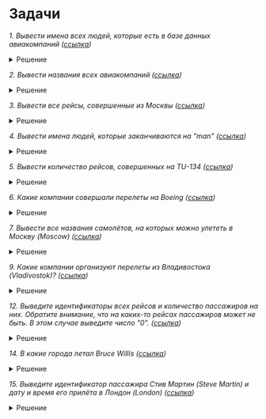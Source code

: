 # Задачи 

*1. Вывести имена всех людей, которые есть в базе данных авиакомпаний ([ссылка](https://sql-academy.org/ru/trainer/tasks/1))*

<details>
<summary>Решение</summary>

``` sql
SELECT name
FROM Passenger
```
</details>

*2. Вывести названия всеx авиакомпаний ([ссылка](https://sql-academy.org/ru/trainer/tasks/2))*

<details>
<summary>Решение</summary>

``` sql
SELECT name
FROM Company;
```
</details>

*3. Вывести все рейсы, совершенные из Москвы ([ссылка](https://sql-academy.org/ru/trainer/tasks/3))*

<details>
<summary>Решение</summary>

``` sql
SELECT *
FROM Trip
WHERE town_from LIKE 'Moscow'
```
</details>

*4. Вывести имена людей, которые заканчиваются на "man" ([ссылка](https://sql-academy.org/ru/trainer/tasks/4))*

<details>
<summary>Решение</summary>

``` sql
SELECT name
FROM Passenger
WHERE name LIKE '%man'
```
</details>

*5. Вывести количество рейсов, совершенных на TU-134 ([ссылка](https://sql-academy.org/ru/trainer/tasks/5))*

<details>
<summary>Решение</summary>

``` sql
SELECT COUNT(plane) AS COUNT
FROM Trip
WHERE plane = 'TU-134'
```
</details>

*6. Какие компании совершали перелеты на Boeing ([ссылка](https://sql-academy.org/ru/trainer/tasks/6))*

<details>
<summary>Решение</summary>

``` sql
SELECT DISTINCT name
FROM Company
	INNER JOIN Trip ON Company.id = Trip.Company
WHERE Trip.plane = 'Boeing'
```
</details>

*7. Вывести все названия самолётов, на которых можно улететь в Москву (Moscow) ([ссылка](https://sql-academy.org/ru/trainer/tasks/7))*

<details>
<summary>Решение</summary>

``` sql
SELECT DISTINCT plane
FROM Trip
WHERE town_to = 'Moscow'
```
</details>

*9. Какие компании организуют перелеты из Владивостока (Vladivostok)? ([ссылка](https://sql-academy.org/ru/trainer/tasks/9))*

<details>
<summary>Решение</summary>

``` sql
SELECT name
FROM Company
	INNER JOIN Trip ON Company.id = Trip.company
WHERE town_to = 'Vladivostok'
```
</details>

*12. Выведите идентификаторы всех рейсов и количество пассажиров на них. Обратите внимание, что на каких-то рейсах пассажиров может не быть. В этом случае выведите число "0". ([ссылка](https://sql-academy.org/ru/trainer/tasks/12))*

<details>
<summary>Решение</summary>

``` sql
SELECT trip,
	IF(COUNT(passenger) = 0, 0, SUM(passenger)) AS COUNT
FROM Pass_in_trip
GROUP BY trip;
```
</details>

*14. В какие города летал Bruce Willis ([ссылка](https://sql-academy.org/ru/trainer/tasks/14))*

<details>
<summary>Решение</summary>

``` sql
SELECT town_to
FROM trip
	JOIN Pass_in_trip ON Trip.id = Pass_in_trip.trip
	JOIN Passenger ON Pass_in_trip.passenger = Passenger.id
WHERE name = 'Bruce Willis';
```
</details>

*15. Выведите идентификатор пассажира Стив Мартин (Steve Martin) и дату и время его прилёта в Лондон (London) ([ссылка](https://sql-academy.org/ru/trainer/tasks/15))*

<details>
<summary>Решение</summary>

``` sql
SELECT time_in
FROM trip
	JOIN Pass_in_trip ON Trip.id = Pass_in_trip.trip
	JOIN Passenger ON Pass_in_trip.passenger = Passenger.id
WHERE Passenger.name = 'Steve Martin'
	AND Trip.town_to = 'London';
```
</details>
